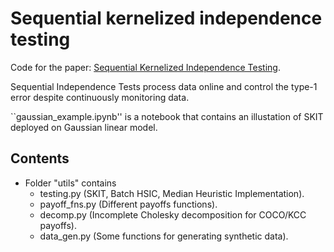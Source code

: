 # Sequential kernelized independence testing

Code for the paper: [Sequential Kernelized Independence Testing](https://arxiv.org/abs/2212.07383).

Sequential Independence Tests process data online and control the type-1 error despite continuously monitoring data.

``gaussian_example.ipynb'' is a notebook that contains an illustation of SKIT deployed on Gaussian linear model.

## Contents

- Folder "utils" contains
  - testing.py (SKIT, Batch HSIC, Median Heuristic Implementation).
  - payoff_fns.py (Different payoffs functions).
  - decomp.py (Incomplete Cholesky decomposition for COCO/KCC payoffs).
  - data_gen.py (Some functions for generating synthetic data).

